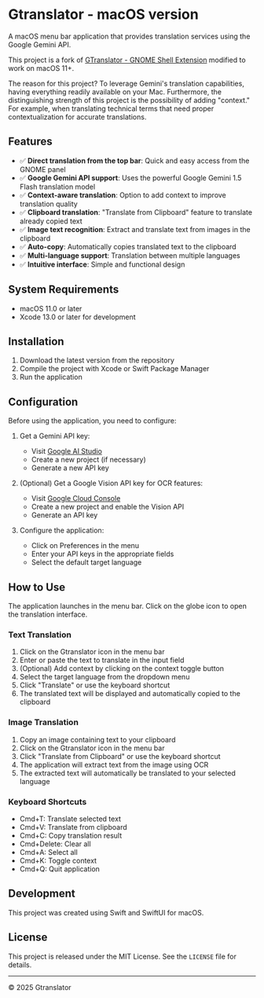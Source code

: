 # Gtranslator - macOS version

A macOS menu bar application that provides translation services using the Google Gemini API.

This project is a fork of [GTranslator - GNOME Shell Extension](https://github.com/Griguoli09/gnome-shell-gtranslator-extension.git) modified to work on macOS 11+.

The reason for this project? To leverage Gemini's translation capabilities, having everything readily available on your Mac. Furthermore, the distinguishing strength of this project is the possibility of adding "context." For example, when translating technical terms that need proper contextualization for accurate translations.

## Features

- ✅ **Direct translation from the top bar**: Quick and easy access from the GNOME panel
- ✅ **Google Gemini API support**: Uses the powerful Google Gemini 1.5 Flash translation model
- ✅ **Context-aware translation**: Option to add context to improve translation quality
- ✅ **Clipboard translation**: "Translate from Clipboard" feature to translate already copied text
- ✅ **Image text recognition**: Extract and translate text from images in the clipboard
- ✅ **Auto-copy**: Automatically copies translated text to the clipboard
- ✅ **Multi-language support**: Translation between multiple languages
- ✅ **Intuitive interface**: Simple and functional design

## System Requirements
- macOS 11.0 or later
- Xcode 13.0 or later for development

## Installation
1. Download the latest version from the repository
2. Compile the project with Xcode or Swift Package Manager
3. Run the application

## Configuration
Before using the application, you need to configure:

1. Get a Gemini API key:
   - Visit [Google AI Studio](https://makersuite.google.com/app/apikey)
   - Create a new project (if necessary)
   - Generate a new API key

2. (Optional) Get a Google Vision API key for OCR features:
   - Visit [Google Cloud Console](https://console.cloud.google.com/)
   - Create a new project and enable the Vision API
   - Generate an API key

3. Configure the application:
   - Click on Preferences in the menu
   - Enter your API keys in the appropriate fields
   - Select the default target language

## How to Use
The application launches in the menu bar. Click on the globe icon to open the translation interface.

### Text Translation
1. Click on the Gtranslator icon in the menu bar
2. Enter or paste the text to translate in the input field
3. (Optional) Add context by clicking on the context toggle button
4. Select the target language from the dropdown menu
5. Click "Translate" or use the keyboard shortcut
6. The translated text will be displayed and automatically copied to the clipboard

### Image Translation
1. Copy an image containing text to your clipboard
2. Click on the Gtranslator icon in the menu bar
3. Click "Translate from Clipboard" or use the keyboard shortcut
4. The application will extract text from the image using OCR
5. The extracted text will automatically be translated to your selected language

### Keyboard Shortcuts
- Cmd+T: Translate selected text
- Cmd+V: Translate from clipboard
- Cmd+C: Copy translation result
- Cmd+Delete: Clear all
- Cmd+A: Select all
- Cmd+K: Toggle context
- Cmd+Q: Quit application

## Development
This project was created using Swift and SwiftUI for macOS.

## License
This project is released under the MIT License. See the `LICENSE` file for details.

---

© 2025 Gtranslator
